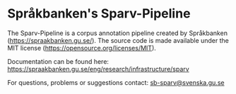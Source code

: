 # Språkbanken's Sparv-Pipeline

The Sparv-Pipeline is a corpus annotation pipeline created by Språkbanken (https://spraakbanken.gu.se/).
The source code is made available under the MIT license (https://opensource.org/licenses/MIT).

Documentation can be found here:
https://spraakbanken.gu.se/eng/research/infrastructure/sparv

For questions, problems or suggestions contact:
sb-sparv@svenska.gu.se

